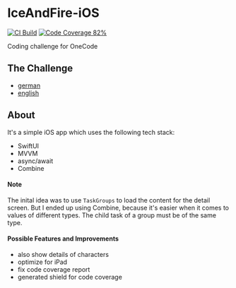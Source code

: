 # IceAndFire-iOS

[![CI Build](https://github.com/mr-casual/IceAndFire-iOS/actions/workflows/run_tests.yml/badge.svg)](https://github.com/irongut/CodeCoverageSummary/actions/workflows/ci-build.yml)
[![Code Coverage 82%](https://img.shields.io/badge/Code%20Coverage-82%25-success?style=flat)](https://github.com/mr-casual/IceAndFire-iOS)

Coding challenge for OneCode

## The Challenge
- [german](doc/Challenge-de)
- [english](doc/Challenge-en)

## About
It's a simple iOS app which uses the following tech stack:
- SwiftUI
- MVVM
- async/await
- Combine

#### Note
The inital idea was to use `TaskGroups` to load the content for the detail screen.
But I ended up using Combine, because it's easier when it comes to values of different types. The child task of a group must be of the same type.

#### Possible Features and Improvements

- also show details of characters
- optimize for iPad
- fix code coverage report
- generated shield for code coverage


